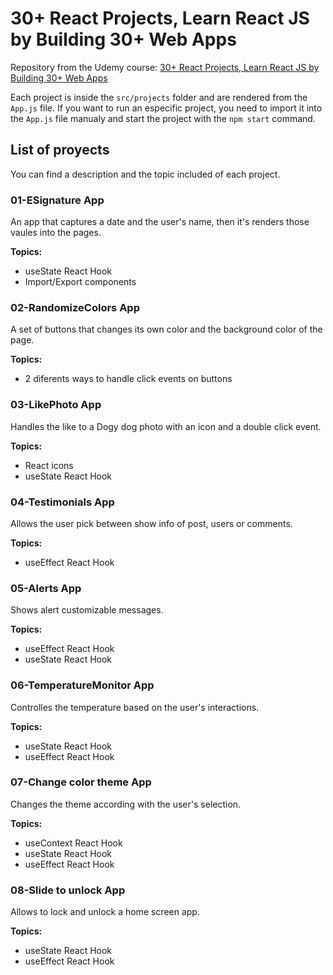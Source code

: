 # 30+ React Projects, Learn React JS by Building 30+ Web Apps

Repository from the Udemy course: [30+ React Projects, Learn React JS by Building 30+ Web Apps](https://www.udemy.com/course/30-react-projects-learn-react-js-by-building-30-web-apps/)

Each project is inside the `src/projects` folder and are rendered from the `App.js` file. If you want to run an especific project, you need to import it into the `App.js` file manualy and start the project with the `npm start` command.

## List of proyects

You can find a description and the topic included of each project.

### 01-ESignature App

An app that captures a date and the user's name, then it's renders those vaules into the pages.

**Topics:**

- useState React Hook
- Import/Export components

### 02-RandomizeColors App

A set of buttons that changes its own color and the background color of the page.

**Topics:**

- 2 diferents ways to handle click events on buttons

### 03-LikePhoto App

Handles the like to a Dogy dog photo with an icon and a double click event.

**Topics:**

- React icons
- useState React Hook

### 04-Testimonials App

Allows the user pick between show info of post, users or comments.

**Topics:**

- useEffect React Hook

### 05-Alerts App

Shows alert customizable messages.

**Topics:**

- useEffect React Hook
- useState React Hook

### 06-TemperatureMonitor App

Controlles the temperature based on the user's interactions.

**Topics:**

- useState React Hook
- useEffect React Hook

### 07-Change color theme App

Changes the theme according with the user's selection.

**Topics:**

- useContext React Hook
- useState React Hook
- useEffect React Hook

### 08-Slide to unlock App

Allows to lock and unlock a home screen app.

**Topics:**

- useState React Hook
- useEffect React Hook
